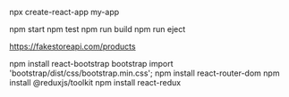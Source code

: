 
npx create-react-app my-app

npm start
npm test
npm run build
npm run eject

https://fakestoreapi.com/products

npm install react-bootstrap bootstrap
import 'bootstrap/dist/css/bootstrap.min.css';
npm install react-router-dom
npm install @reduxjs/toolkit
npm install react-redux